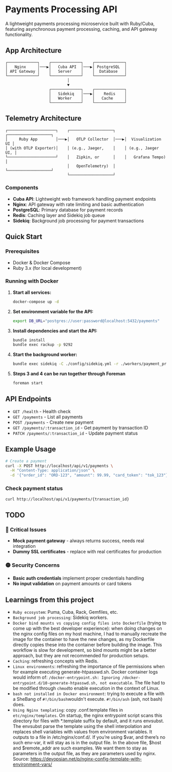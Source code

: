 # Payments Processing API

A lightweight payments processing microservice built with Ruby/Cuba, featuring asynchronous payment processing, caching, and API gateway functionality.

## App Architecture

```
┌─────────────┐    ┌─────────────┐    ┌─────────────┐
│   Nginx     │───▶│   Cuba API  │───▶│ PostgreSQL  │
│ API Gateway │    │   Server    │    │  Database   │
└─────────────┘    └─────────────┘    └─────────────┘
                           │
                           ▼
                   ┌─────────────┐    ┌─────────────┐
                   │   Sidekiq   │───▶│    Redis    │
                   │   Worker    │    │   Cache     │
                   └─────────────┘    └─────────────┘
```

## Telemetry Architecture
```
┌─────────────────────┐    ┌───────────────────┐    ┌───────────────────┐
│     Ruby App        │───▶│   OTLP Collector  │───▶│  Visualization UI │
│ (with OTLP Exporter)│    │ (e.g., Jaeger,    │    │ (e.g., Jaeger UI, │
└─────────────────────┘    │   Zipkin, or      │    │   Grafana Tempo)  │
                           │   OpenTelemetry)  │    └───────────────────┘
                           └───────────────────┘
```

### Components

- **Cuba API**: Lightweight web framework handling payment endpoints
- **Nginx**: API gateway with rate limiting and basic authentication
- **PostgreSQL**: Primary database for payment records
- **Redis**: Caching layer and Sidekiq job queue
- **Sidekiq**: Background job processing for payment transactions


## Quick Start

### Prerequisites
- Docker & Docker Compose
- Ruby 3.x (for local development)

### Running with Docker

1. **Start all services:**
   ```bash
   docker-compose up -d
   ```

2. **Set environment variable for the API:**
   ```bash
   export DB_URL="postgres://user:password@localhost:5432/payments"
   ```

3. **Install dependencies and start the API:**
   ```bash
   bundle install
   bundle exec rackup -p 9292
   ```

4. **Start the background worker:**
   ```bash
   bundle exec sidekiq -C ./config/sidekiq.yml -r ./workers/payment_processor_worker.rb
   ```
5. **Steps 3 and 4 can be run together through Foreman**
    ```bash
   foreman start
    ```

## API Endpoints

- `GET /health` - Health check
- `GET /payments` - List all payments
- `POST /payments` - Create new payment
- `GET /payments/:transaction_id` - Get payment by transaction ID
- `PATCH /payments/:transaction_id` - Update payment status

## Example Usage

```bash
# Create a payment
curl -X POST http://localhost/api/v1/payments \
  -H "Content-Type: application/json" \
  -d '{"order_id": "ORD-123", "amount": 99.99, "card_token": "tok_123"}'
```

### Check payment status
```bash
curl http://localhost/api/v1/payments/{transaction_id}
```

## TODO

### 🔴 Critical Issues
- **Mock payment gateway** - always returns success, needs real integration
- **Dummy SSL certificates** - replace with real certificates for production

### 🟡 Security Concerns
- **Basic auth credentials** implement proper credentials handling
- **No input validation** on payment amounts or card tokens

## Learnings from this project
- `Ruby ecosystem`: Puma, Cuba, Rack, Gemfiles, etc.
- `Background job processing`: Sidekiq workers.
- `Docker bind mounts vs copying config files into Dockerfile` (trying to come up with the best developer experience): when doing changes on the nginx config files on my host machine, I had to manually recreate the image for the container to have the new changes, as my Dockerfile directly copies these into the container before building the image. This workflow is slow for development, so bind mounts might be a better approach, but they are not recommended for production setups.
- `Caching`: refreshing concepts with Redis.
- `Linux environments`: refreshing the importance of file permissions when for example executing generate-htpasswd.sh. Docker container logs would inform of: `/docker-entrypoint.sh: Ignoring /docker-entrypoint.d/10-generate-htpasswd.sh, not executable`. The file had to be modified through `chmod`to enable execution in the context of Linux.
- `bash not installed in Docker environment`: trying to execute a file with a SheBang of `#!/bin/bash`wouldn't execute. `#!/bin/ash` (ash, not bash) does.
- `Using Nginx templating`: copy .conf.template files in `etc/nginx/templates`. On startup, the nginx entrypoint script scans this directory for files with *.template suffix by default, and it runs envsubst. The envsubst parse the template using the shell interpolation and replaces shell variables with values from environment variables. It outputs to a file in /etc/nginx/conf.d/.
If you’re using $var, and there’s no such env-var, it will stay as is in the output file. In the above file, $host and $remote_addr are such examples. We want them to stay as parameters in the output file, as they are parameters used by nginx.
Source: https://devopsian.net/p/nginx-config-template-with-environment-vars/
